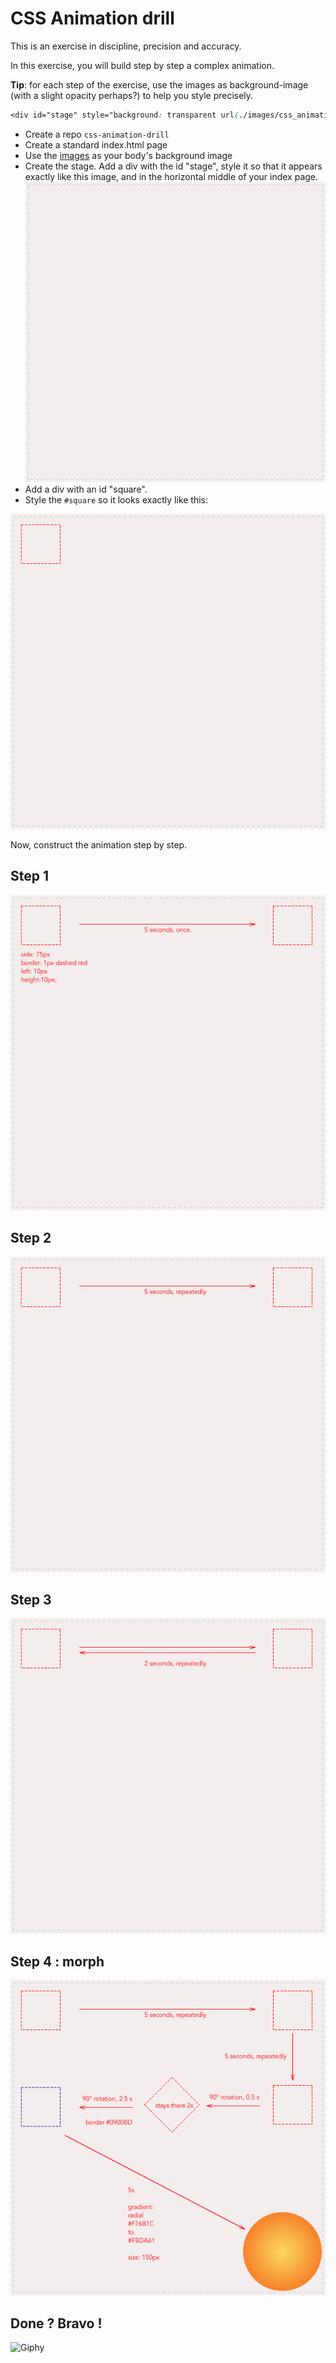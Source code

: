 # CSS Animation drill

This is an exercise in discipline, precision and accuracy. 

In this exercise, you will build step by step a complex animation.

**Tip**: for each step of the exercise, use the images as background-image (with a slight opacity perhaps?) to help you style precisely.

```css
<div id="stage" style="background: transparent url(./images/css_animation_exercise_stage.png) 0 0 no-repeat;
```

- Create a repo `css-animation-drill`
- Create a standard index.html page
- Use the [images](./images) as your body's background image
- Create the stage. Add a div with the id "stage", style it so that it appears exactly like this image, and in the horizontal middle of your index page.
![](./images/css_animation_exercise_stage.png)
- Add a div with an id "square".
- Style the `#square` so it looks exactly like this: 

![](./images/css_animation_exercise_square.png)

Now, construct the animation step by step.

## Step 1
[![](./images/css_animation_exercise_1.png)](./images/css_animation_exercise_1.png)

## Step 2
[![](./images/css_animation_exercise_2.png)](./images/css_animation_exercise_2.png)
## Step 3
[![](./images/css_animation_exercise_3.png)](./images/css_animation_exercise_3.png)
## Step 4 : morph
[![](./images/css_animation_exercise_4.png)](./images/css_animation_exercise_4.png)

## Done ? Bravo ! 

![Giphy](https://media2.giphy.com/media/2aVEyvRVMd86Q/giphy.gif)
